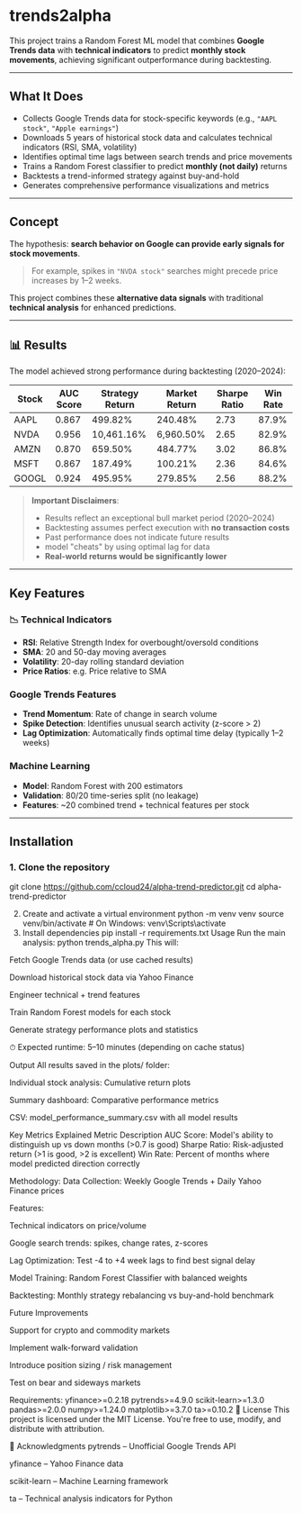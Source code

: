 # trends2alpha

This project trains a Random Forest ML model that combines **Google Trends data** with **technical indicators** to predict **monthly stock movements**, achieving significant outperformance during backtesting.

---

##  What It Does

-  Collects Google Trends data for stock-specific keywords (e.g., `"AAPL stock"`, `"Apple earnings"`)
-  Downloads 5 years of historical stock data and calculates technical indicators (RSI, SMA, volatility)
-  Identifies optimal time lags between search trends and price movements
-  Trains a Random Forest classifier to predict **monthly (not daily)** returns
-  Backtests a trend-informed strategy against buy-and-hold
-  Generates comprehensive performance visualizations and metrics

---

##  Concept

The hypothesis: **search behavior on Google can provide early signals for stock movements**.

> For example, spikes in `"NVDA stock"` searches might precede price increases by 1–2 weeks.

This project combines these **alternative data signals** with traditional **technical analysis** for enhanced predictions.

---

## 📊 Results

The model achieved strong performance during backtesting (2020–2024):

| Stock | AUC Score | Strategy Return | Market Return | Sharpe Ratio | Win Rate |
|-------|-----------|------------------|----------------|---------------|----------|
| AAPL  | 0.867     | 499.82%          | 240.48%        | 2.73          | 87.9%    |
| NVDA  | 0.956     | 10,461.16%       | 6,960.50%      | 2.65          | 82.9%    |
| AMZN  | 0.870     | 659.50%          | 484.77%        | 3.02          | 86.8%    |
| MSFT  | 0.867     | 187.49%          | 100.21%        | 2.36          | 84.6%    |
| GOOGL | 0.924     | 495.95%          | 279.85%        | 2.56          | 88.2%    |

>  **Important Disclaimers**:
> - Results reflect an exceptional bull market period (2020–2024)
> - Backtesting assumes perfect execution with **no transaction costs**
> - Past performance does not indicate future results
> - model "cheats" by using optimal lag for data
> - **Real-world returns would be significantly lower**

---

##  Key Features

### 📉 Technical Indicators
- **RSI**: Relative Strength Index for overbought/oversold conditions  
- **SMA**: 20 and 50-day moving averages  
- **Volatility**: 20-day rolling standard deviation  
- **Price Ratios**: e.g. Price relative to SMA

###  Google Trends Features
- **Trend Momentum**: Rate of change in search volume
- **Spike Detection**: Identifies unusual search activity (z-score > 2)
- **Lag Optimization**: Automatically finds optimal time delay (typically 1–2 weeks)

###  Machine Learning
- **Model**: Random Forest with 200 estimators
- **Validation**: 80/20 time-series split (no leakage)
- **Features**: ~20 combined trend + technical features per stock

---

## Installation

### 1. Clone the repository

  git clone https://github.com/ccloud24/alpha-trend-predictor.git
  cd alpha-trend-predictor

2. Create and activate a virtual environment
  python -m venv venv
  source venv/bin/activate       # On Windows: venv\Scripts\activate
3. Install dependencies
  pip install -r requirements.txt
Usage
  Run the main analysis:
    python trends_alpha.py
This will:

Fetch Google Trends data (or use cached results)

Download historical stock data via Yahoo Finance

Engineer technical + trend features

Train Random Forest models for each stock

Generate strategy performance plots and statistics

⏱ Expected runtime: 5–10 minutes (depending on cache status)

 Output
All results saved in the plots/ folder:

 Individual stock analysis: Cumulative return plots

 Summary dashboard: Comparative performance metrics

 CSV: model_performance_summary.csv with all model results

 Key Metrics Explained
Metric	Description
AUC Score:	Model's ability to distinguish up vs down months (>0.7 is good)
Sharpe Ratio:	Risk-adjusted return (>1 is good, >2 is excellent)
Win Rate:	Percent of months where model predicted direction correctly

 Methodology:
Data Collection: Weekly Google Trends + Daily Yahoo Finance prices

Features:

Technical indicators on price/volume

Google search trends: spikes, change rates, z-scores

Lag Optimization: Test -4 to +4 week lags to find best signal delay

Model Training: Random Forest Classifier with balanced weights

Backtesting: Monthly strategy rebalancing vs buy-and-hold benchmark


 Future Improvements

Support for crypto and commodity markets

Implement walk-forward validation

Introduce position sizing / risk management

Test on bear and sideways markets

Requirements:
yfinance>=0.2.18
pytrends>=4.9.0
scikit-learn>=1.3.0
pandas>=2.0.0
numpy>=1.24.0
matplotlib>=3.7.0
ta>=0.10.2
📄 License
This project is licensed under the MIT License.
You're free to use, modify, and distribute with attribution.

🙏 Acknowledgments
pytrends – Unofficial Google Trends API

yfinance – Yahoo Finance data

scikit-learn – Machine Learning framework

ta – Technical analysis indicators for Python
